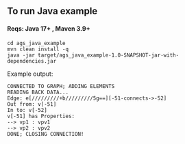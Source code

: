 ## To run Java example

#### Reqs: Java 17+ , Maven 3.9+

```
cd ags_java_example
mvn clean install -q
java -jar target/ags_java_example-1.0-SNAPSHOT-jar-with-dependencies.jar
```
Example output:
```
CONNECTED TO GRAPH; ADDING ELEMENTS
READING BACK DATA...
Edge: e[/////////+b/////////5g==][-51-connects->-52]
Out from: v[-51]
In to: v[-52]
v[-51] has Properties:
--> vp1 : vpv1
--> vp2 : vpv2
DONE; CLOSING CONNECTION!
```
